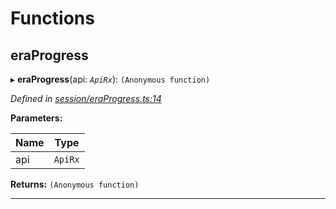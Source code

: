 

# Functions

<a id="eraprogress"></a>

##  eraProgress

▸ **eraProgress**(api: *`ApiRx`*): `(Anonymous function)`

*Defined in [session/eraProgress.ts:14](https://github.com/polkadot-js/api/blob/0576375/packages/api-derive/src/session/eraProgress.ts#L14)*

**Parameters:**

| Name | Type |
| ------ | ------ |
| api | `ApiRx` |

**Returns:** `(Anonymous function)`

___

